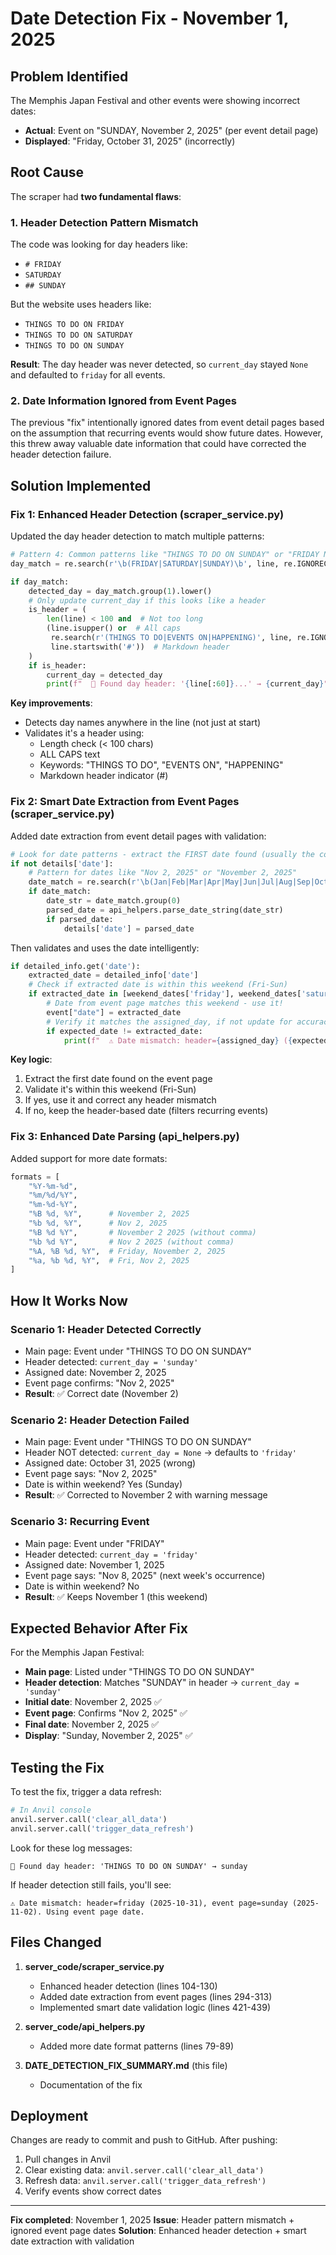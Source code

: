 # Date Detection Fix - November 1, 2025

## Problem Identified

The Memphis Japan Festival and other events were showing incorrect dates:
- **Actual**: Event on "SUNDAY, November 2, 2025" (per event detail page)
- **Displayed**: "Friday, October 31, 2025" (incorrectly)

## Root Cause

The scraper had **two fundamental flaws**:

### 1. Header Detection Pattern Mismatch
The code was looking for day headers like:
- `# FRIDAY`
- `SATURDAY`
- `## SUNDAY`

But the website uses headers like:
- `THINGS TO DO ON FRIDAY`
- `THINGS TO DO ON SATURDAY`
- `THINGS TO DO ON SUNDAY`

**Result**: The day header was never detected, so `current_day` stayed `None` and defaulted to `friday` for all events.

### 2. Date Information Ignored from Event Pages
The previous "fix" intentionally ignored dates from event detail pages based on the assumption that recurring events would show future dates. However, this threw away valuable date information that could have corrected the header detection failure.

## Solution Implemented

### Fix 1: Enhanced Header Detection (scraper_service.py)

Updated the day header detection to match multiple patterns:

```python
# Pattern 4: Common patterns like "THINGS TO DO ON SUNDAY" or "FRIDAY NIGHT"
day_match = re.search(r'\b(FRIDAY|SATURDAY|SUNDAY)\b', line, re.IGNORECASE)

if day_match:
    detected_day = day_match.group(1).lower()
    # Only update current_day if this looks like a header
    is_header = (
        len(line) < 100 and  # Not too long
        (line.isupper() or  # All caps
         re.search(r'(THINGS TO DO|EVENTS ON|HAPPENING)', line, re.IGNORECASE) or
         line.startswith('#'))  # Markdown header
    )
    if is_header:
        current_day = detected_day
        print(f"  📅 Found day header: '{line[:60]}...' → {current_day}")
```

**Key improvements**:
- Detects day names anywhere in the line (not just at start)
- Validates it's a header using:
  - Length check (< 100 chars)
  - ALL CAPS text
  - Keywords: "THINGS TO DO", "EVENTS ON", "HAPPENING"
  - Markdown header indicator (#)

### Fix 2: Smart Date Extraction from Event Pages (scraper_service.py)

Added date extraction from event detail pages with validation:

```python
# Look for date patterns - extract the FIRST date found (usually the correct one)
if not details['date']:
    # Pattern for dates like "Nov 2, 2025" or "November 2, 2025"
    date_match = re.search(r'\b(Jan|Feb|Mar|Apr|May|Jun|Jul|Aug|Sep|Oct|Nov|Dec)[a-z]*\s+(\d{1,2}),?\s+(\d{4})\b', line, re.IGNORECASE)
    if date_match:
        date_str = date_match.group(0)
        parsed_date = api_helpers.parse_date_string(date_str)
        if parsed_date:
            details['date'] = parsed_date
```

Then validates and uses the date intelligently:

```python
if detailed_info.get('date'):
    extracted_date = detailed_info['date']
    # Check if extracted date is within this weekend (Fri-Sun)
    if extracted_date in [weekend_dates['friday'], weekend_dates['saturday'], weekend_dates['sunday']]:
        # Date from event page matches this weekend - use it!
        event["date"] = extracted_date
        # Verify it matches the assigned_day, if not update for accuracy
        if expected_date != extracted_date:
            print(f"  ⚠️ Date mismatch: header={assigned_day} ({expected_date}), event page={day_name} ({extracted_date}). Using event page date.")
```

**Key logic**:
1. Extract the first date found on the event page
2. Validate it's within this weekend (Fri-Sun)
3. If yes, use it and correct any header mismatch
4. If no, keep the header-based date (filters recurring events)

### Fix 3: Enhanced Date Parsing (api_helpers.py)

Added support for more date formats:

```python
formats = [
    "%Y-%m-%d",
    "%m/%d/%Y",
    "%m-%d-%Y",
    "%B %d, %Y",      # November 2, 2025
    "%b %d, %Y",      # Nov 2, 2025
    "%B %d %Y",       # November 2 2025 (without comma)
    "%b %d %Y",       # Nov 2 2025 (without comma)
    "%A, %B %d, %Y",  # Friday, November 2, 2025
    "%a, %b %d, %Y",  # Fri, Nov 2, 2025
]
```

## How It Works Now

### Scenario 1: Header Detected Correctly
- Main page: Event under "THINGS TO DO ON SUNDAY"
- Header detected: `current_day = 'sunday'`
- Assigned date: November 2, 2025
- Event page confirms: "Nov 2, 2025"
- **Result**: ✅ Correct date (November 2)

### Scenario 2: Header Detection Failed
- Main page: Event under "THINGS TO DO ON SUNDAY"
- Header NOT detected: `current_day = None` → defaults to `'friday'`
- Assigned date: October 31, 2025 (wrong)
- Event page says: "Nov 2, 2025"
- Date is within weekend? Yes (Sunday)
- **Result**: ✅ Corrected to November 2 with warning message

### Scenario 3: Recurring Event
- Main page: Event under "FRIDAY"
- Header detected: `current_day = 'friday'`
- Assigned date: November 1, 2025
- Event page says: "Nov 8, 2025" (next week's occurrence)
- Date is within weekend? No
- **Result**: ✅ Keeps November 1 (this weekend)

## Expected Behavior After Fix

For the Memphis Japan Festival:
- **Main page**: Listed under "THINGS TO DO ON SUNDAY"
- **Header detection**: Matches "SUNDAY" in header → `current_day = 'sunday'`
- **Initial date**: November 2, 2025 ✅
- **Event page**: Confirms "Nov 2, 2025" ✅
- **Final date**: November 2, 2025 ✅
- **Display**: "Sunday, November 2, 2025" ✅

## Testing the Fix

To test the fix, trigger a data refresh:

```python
# In Anvil console
anvil.server.call('clear_all_data')
anvil.server.call('trigger_data_refresh')
```

Look for these log messages:
```
📅 Found day header: 'THINGS TO DO ON SUNDAY' → sunday
```

If header detection still fails, you'll see:
```
⚠️ Date mismatch: header=friday (2025-10-31), event page=sunday (2025-11-02). Using event page date.
```

## Files Changed

1. **server_code/scraper_service.py**
   - Enhanced header detection (lines 104-130)
   - Added date extraction from event pages (lines 294-313)
   - Implemented smart date validation logic (lines 421-439)

2. **server_code/api_helpers.py**
   - Added more date format patterns (lines 79-89)

3. **DATE_DETECTION_FIX_SUMMARY.md** (this file)
   - Documentation of the fix

## Deployment

Changes are ready to commit and push to GitHub. After pushing:

1. Pull changes in Anvil
2. Clear existing data: `anvil.server.call('clear_all_data')`
3. Refresh data: `anvil.server.call('trigger_data_refresh')`
4. Verify events show correct dates

---

**Fix completed**: November 1, 2025
**Issue**: Header pattern mismatch + ignored event page dates
**Solution**: Enhanced header detection + smart date extraction with validation

